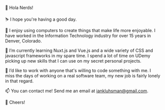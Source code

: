 👋 Hola Nerds!

⛷️ I hope you're having a good day.

👀 I enjoy using computers to create things that make life more enjoyable. I have worked in the Information Technology industry for over 15 years in Denver, Colorado.

🌱 I’m currently learning Nuxt.js and Vue.js and a wide variety of CSS and javascript frameworks in my spare time. I spend a lot of time on UDemy picking up new skills that I can use on my secret personal projects.

💞️ I’d like to work with anyone that's willing to code something with me. I miss the days of working on a real software team, my new job is fairly lonely in that regard.

📫 You can contact me! Send me an email at iankluhsman@gmail.com.

🍻 Cheers!

